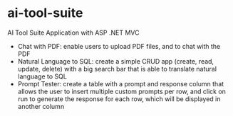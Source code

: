 # ai-tool-suite
AI Tool Suite Application with ASP .NET MVC
- Chat with PDF: enable users to upload PDF files, and to chat with the PDF
- Natural Language to SQL: create a simple CRUD app (create, read, update, delete) with a big search bar that is able to translate natural language to SQL
- Prompt Tester: create a table with a prompt and response column that allows the user to insert multiple custom prompts per row, and click on run to generate the response for each row, which will be displayed in another column
